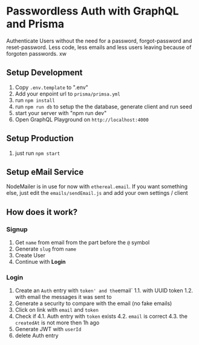 # Passwordless Auth with GraphQL and Prisma

Authenticate Users without the need for a password, forgot-password and reset-password.
Less code, less emails and less users leaving because of forgoten passwords.
xw

## Setup Development

1. Copy `.env.template` to ".env"
2. Add your enpoint url to `prisma/primsa.yml`
3. run `npm install`
4. run `npm run db` to setup the the database, generate client and run seed
5. start your server with "npm run dev"
6. Open GraphQL Playground on `http://localhost:4000`

## Setup Production

1. just run `npm start`

## Setup eMail Service

NodeMailer is in use for now with `ethereal.email`.
If you want something else, just edit the `emails/sendEmail.js` and add your own settings / client

## How does it work?

### Signup

1. Get `name` from email from the part before the `@` symbol
2. Generate `slug` from `name`
3. Create User
4. Continue with **Login**

### Login

1. Create an `Auth` entry with `token' and the`email`
   1.1. with UUID token
   1.2. with email the messages it was sent to
2. Generate a security to compare with the email (no fake emails)
3. Click on link with `email` and `token`
4. Check if
   4.1. Auth entry with `token` exists
   4.2. `email` is correct
   4.3. the `createdAt` is not more then 1h ago
5. Generate JWT with `userId`
6. delete Auth entry
